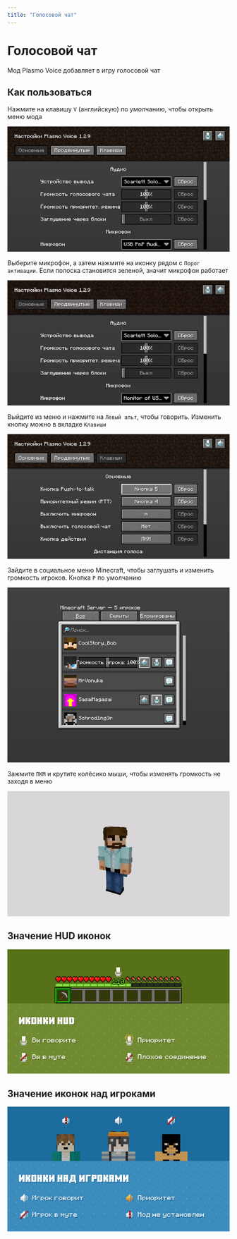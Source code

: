 ```yaml
---
title: "Голосовой чат"
---
```


# Голосовой чат

Мод Plasmo Voice добавляет в игру голосовой чат

<CustomLinkComponent href="https://modrinth.com/plugin/plasmo-voice" title="Скачать Plasmo Voice" />

## Как пользоваться

Нажмите на клавишу `V` (английскую) по умолчанию, чтобы открыть меню мода

![](public/mods/voice/mic.png)

Выберите микрофон, а затем нажмите на иконку рядом с `Порог активации`. Если полоска становится зеленой, значит микрофон работает

![](public/mods/voice/test.webp)

Выйдите из меню и нажмите на `Левый альт`, чтобы говорить. Изменить кнопку можно в вкладке `Клавиши`

![](public/mods/voice/keys.png)

Зайдите в социальное меню Minecraft, чтобы заглушать и изменить громкость игроков. Кнопка `P` по умолчанию

![](public/mods/voice/social.png)

Зажмите `ПКМ` и крутите колёсико мыши, чтобы изменять громкость не заходя в меню

![](public/mods/voice/scroll.webp)

## Значение HUD иконок

![](public/mods/voice/hud_icons.png)

## Значение иконок над игроками

![](public/mods/voice/player_icons.png)